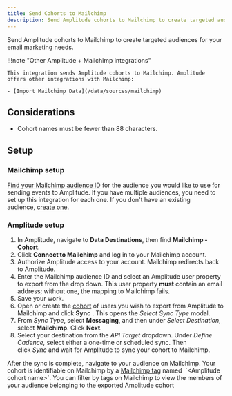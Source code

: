 ```yaml
---
title: Send Cohorts to Mailchimp
description: Send Amplitude cohorts to Mailchimp to create targeted audiences for your email marketing needs.
---
```


Send Amplitude cohorts to Mailchimp to create targeted audiences for your email marketing needs.

!!!note "Other Amplitude + Mailchimp integrations"

    This integration sends Amplitude cohorts to Mailchimp. Amplitude offers other integrations with Mailchimp: 

    - [Import Mailchimp Data](/data/sources/mailchimp)

## Considerations

- Cohort names must be fewer than 88 characters. 

## Setup

### Mailchimp setup

[Find your Mailchimp audience ID](https://mailchimp.com/help/find-audience-id/ "https://mailchimp.com/help/find-audience-id/") for the audience you would like to use for sending events to Amplitude. If you have multiple audiences, you need to set up this integration for each one. If you don't have an existing audience, [create one](https://mailchimp.com/help/create-audience/ "https://mailchimp.com/help/create-audience/").

### Amplitude setup 

1. In Amplitude, navigate to **Data Destinations**, then find **Mailchimp - Cohort**.
2. Click **Connect to Mailchimp** and log in to your Mailchimp account. 
3. Authorize Amplitude access to your account. Mailchimp redirects back to Amplitude. 
4. Enter the Mailchimp audience ID and select an Amplitude user property to export from the drop down. This user property **must** contain an email address; without one, the mapping to Mailchimp fails.
5. Save your work. 
6. Open or create the [cohort](https://help.amplitude.com/hc/en-us/articles/231881448-Behavioral-Cohorts) of users you wish to export from Amplitude to Mailchimp and click **Sync** . This opens the *Select Sync Type* modal.
7. From *Sync Type*, select **Messaging**, and then under *Select Destination*, select **Mailchimp**. Click **Next**.
8. Select your destination from the *API Target* dropdown. Under *Define Cadence,* select either a one-time or scheduled sync. Then click *Sync* and wait for Amplitude to sync your cohort to Mailchimp.

After the sync is complete, navigate to your audience on Mailchimp. Your cohort is identifiable on Mailchimp by a [Mailchimp tag](https://mailchimp.com/help/getting-started-tags/ "https://mailchimp.com/help/getting-started-tags/") named  `<Amplitude cohort name>`. You can filter by tags on Mailchimp to view the members of your audience belonging to the exported Amplitude cohort
